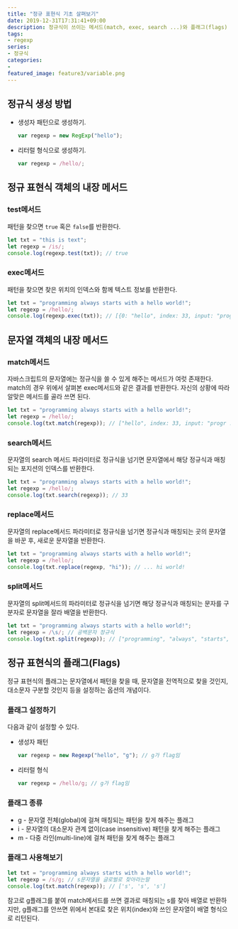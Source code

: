 ```yaml
---
title: "정규 표현식 기초 살펴보기"
date: 2019-12-31T17:31:41+09:00
description: 정규식이 쓰이는 메서드(match, exec, search ...)와 플래그(flags)
tags:
- regexp
series:
- 정규식
categories:
-
featured_image: feature3/variable.png
---
```


## 정규식 생성 방법

- 생성자 패턴으로 생성하기.

    ```javascript
    var regexp = new RegExp("hello");
    ```

- 리터럴 형식으로 생성하기.

    ```javascript
    var regexp = /hello/;
    ```

## 정규 표현식 객체의 내장 메서드

### test메서드

패턴을 찾으면 `true` 혹은 `false`를 반환한다.

```javascript
let txt = "this is text";
let regexp = /is/;
console.log(regexp.test(txt)); // true
```

### exec메서드

패턴을 찾으면 찾은 위치의 인덱스와 함께 텍스트 정보를 반환한다.

```javascript
let txt = "programming always starts with a hello world!";
let regexp = /hello/;
console.log(regexp.exec(txt)); // [{0: "hello", index: 33, input: "progr ..."}]
```

## 문자열 객체의 내장 메서드

### match메서드

자바스크립트의 문자열에는 정규식을 쓸 수 있게 해주는 메서드가 여럿 존재한다. match의 경우 위에서 살펴본 exec메서드와 같은 결과를 반환한다. 자신의 상황에 따라 알맞은 메서드를 골라 쓰면 된다.

```javascript
let txt = "programming always starts with a hello world!";
let regexp = /hello/;
console.log(txt.match(regexp)); // ["hello", index: 33, input: "progr ..."]
```

### search메서드

문자열의 search 메서드 파라미터로 정규식을 넘기면 문자열에서 해당 정규식과 매칭되는 포지션의 인덱스를 반환한다.

```javascript
let txt = "programming always starts with a hello world!";
let regexp = /hello/;
console.log(txt.search(regexp)); // 33
```

### replace메서드

문자열의 replace메서드 파라미터로 정규식을 넘기면 정규식과 매칭되는 곳의 문자열을 바꾼 후, 새로운 문자열을 반환한다.

```javascript
let txt = "programming always starts with a hello world!";
let regexp = /hello/;
console.log(txt.replace(regexp, "hi")); // ... hi world!
```

### split메서드

문자열의 split메서드의 파라미터로 정규식을 넘기면 해당 정규식과 매칭되는 문자를 구분자로 문자열을 잘라 배열을 반환한다.

```javascript
let txt = "programming always starts with a hello world!";
let regexp = /\s/; // 공백문자 정규식
console.log(txt.split(regexp)); // ["programming", "always", "starts", ...]
```

## 정규 표현식의 플래그(Flags)

정규 표현식의 플래그는 문자열에서 패턴을 찾을 때, 문자열을 전역적으로 찾을 것인지, 대소문자 구분할 것인지 등을 설정하는 옵션의 개념이다. 

### 플래그 설정하기

다음과 같이 설정할 수 있다.

- 생성자 패턴

    ```javascript
    var regexp = new Regexp("hello", "g"); // g가 flag임
    ```

- 리터럴 형식

    ```javascript
    var regexp = /hello/g; // g가 flag임
    ```

### 플래그 종류

- g - 문자열 전체(global)에 걸쳐 매칭되는 패턴을 찾게 해주는 플래그
- i - 문자열의 대소문자 관계 없이(case insensitive) 패턴을 찾게 해주는 플래그
- m - 다중 라인(multi-line)에 걸쳐 패턴을 찾게 해주는 플래그

### 플래그 사용해보기

```javascript
let txt = "programming always starts with a hello world!";
let regexp = /s/g; // s문자열을 글로벌로 찾아라는말
console.log(txt.match(regexp)); // ['s', 's', 's']
```

참고로 g플래그를 붙여 match메서드를 쓰면 결과로 매칭되는 s를 찾아 배열로 반환하지만, g플래그를 안쓰면 위에서 본대로 찾은 위치(index)와 쓰인 문자열이 배열 형식으로 리턴된다.